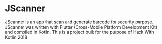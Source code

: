 # JScanner
JScanner is an app that scan and generate barcode for security purpose. JScanner was written with Flutter (Cross-Mobile Platform Development Kit) and compiled in Kotlin. This is a project built for the purpose of Hack With Kotlin 2018
